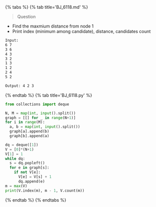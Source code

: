 {% tabs %}
{% tab title='BJ_6118.md' %}

> Question

* Find the maxmium distance from node 1
* Print index (minimum among candidate), distance, candidates count

```txt
Input:
6 7
3 6
4 3
3 2
1 3
1 2
2 4
5 2

Output: 4 2 3
```

{% endtab %}
{% tab title='BJ_6118.py' %}

```py
from collections import deque

N, M = map(int, input().split())
graph = [[] for _ in range(N+1)]
for i in range(M):
  a, b = map(int, input().split())
  graph[a].append(b)
  graph[b].append(a)

dq = deque([1])
V = [0]*(N+1)
V[1] = 1
while dq:
  s = dq.popleft()
  for e in graph[s]:
    if not V[e]:
      V[e] = V[s] + 1
      dq.append(e)
m = max(V)
print(V.index(m), m - 1, V.count(m))
```

{% endtab %}
{% endtabs %}
